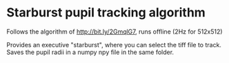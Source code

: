 # Starburst pupil tracking algorithm

Follows the algorithm of http://bit.ly/2GmqlG7, runs offline (2Hz for 512x512)

Provides an executive "starburst", where you can select the tiff file to track. Saves the pupil radii in a numpy npy file in the same folder.
